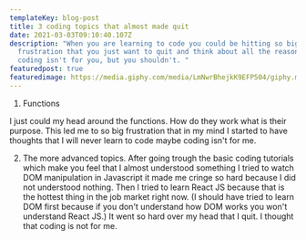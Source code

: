 ```yaml
---
templateKey: blog-post
title: 3 coding topics that almost made quit
date: 2021-03-03T09:10:40.107Z
description: "When you are learning to code you could be hitting so big
  frustration that you just want to quit and think about all the reasons why the
  coding isn't for you, but you shouldn't. "
featuredpost: true
featuredimage: https://media.giphy.com/media/LmNwrBhejkK9EFP504/giphy.mp4
---
```

1. Functions

I just could my head around the functions. How do they work what is their purpose. This led me to so big frustration that in my mind I started to have thoughts that I will never learn to code maybe coding isn't for me.

2. The more advanced topics. After going trough the basic coding tutorials which make you feel that I almost understood something I tried to watch DOM manipulation in Javascript it made me cringe so hard because I did not understood nothing. Then I tried to learn React JS because that is the hottest thing in the job market right now. (I should have tried to learn DOM first because if you don't understand how DOM works you won't understand React JS.) It went so hard over my head that I quit. I thought that coding is not for me.